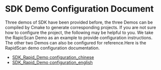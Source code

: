 # SDK Demo Configuration Document

Three demos of SDK have been provided before, the three Demos can be compiled by Cmake to generate corresponding projects. If you are not sure how to configure the project, the following may be helpful to you. We take the RapicScan Demo as an example to provide configuration instructions. 
The other two Demos can also be configured for reference.Here is the RapidScan demo configuration documentation.

- [SDK_Rapid_Demo configuration_chinese  ](/assets/pdf/Sdk_demo_configration/sdk_demo_config_chinese.pdf)
- [SDK_Rapid_Demo configuration_english  ](/assets/pdf/Sdk_demo_configration/sdk_demo_config_english.pdf)

